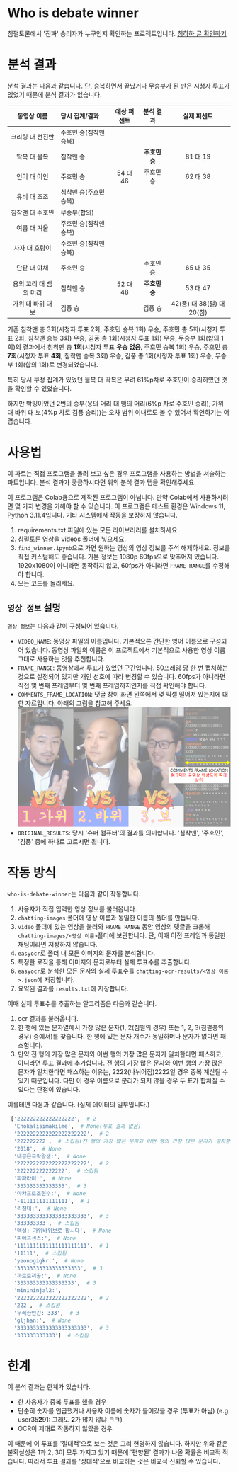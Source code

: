 # Who is debate winner

침펄토론에서 '진짜' 승리자가 누구인지 확인하는 프로젝트입니다. [침하하 글 확인하기](https://chimhaha.net/stream_free/273316)

# 분석 결과

분석 결과는 다음과 같습니다. 단, 승복하면서 끝났거나 무승부가 된 판은 시청자 투표가 없었기 때문에 분석 결과가 없습니다.

|     동영상 이름     | 당시 집계/결과         | 예상 퍼센트 |      분석 결과      |        실제 퍼센트        |
| :------------------: | :--------------------- | :---------: | :-----------------: | :------------------------: |
|   크리링 대 천진반   | 주호민 승(침착맨 승복) |            |                    |                            |
|     딱복 대 물복     | 침착맨 승              |            | **주호민 승** |          81 대 19          |
|     인어 대 어인     | 주호민 승              |  54 대 46  |      주호민 승      |          62 대 38          |
|     유비 대 조조     | 침착맨 승(주호민 승복) |            |                    |                            |
|   침착맨 대 주호민   | 무승부(합의)           |            |                    |                            |
|     여름 대 겨울     | 주호민 승(침착맨 승복) |            |                    |                            |
|    사자 대 호랑이    | 주호민 승(침착맨 승복) |            |                    |                            |
|     단팥 대 야채     | 주호민 승              |            |      주호민 승      |          65 대 35          |
| 용의 꼬리 대 뱀의 머리 | 침착맨 승              |  52 대 48  | **주호민 승** |          53 대 47          |
|  가위 대 바위 대 보  | 김풍 승                |            |       김풍 승       | 42(풍) 대 38(펄) 대 20(침) |

기존 침착맨 총 3회(시청자 투표 2회, 주호민 승복 1회) 우승, 주호민 총 5회(시청자 투표 2회, 침착맨 승복 3회) 우승, 김풍 총 1회(시청자 투표 1회) 우승, 무승부 1회(합의 1회)의 결과에서
침착맨 총 __1회__(시청자 투표 __우승 없음__, 주호민 승복 1회) 우승, 주호민 총 __7회__(시청자 투표 __4회__, 침착맨 승복 3회) 우승, 김풍 총 1회(시청자 투표 1회) 우승, 무승부 1회(합의 1회)로 변경되었습니다.

특히 당시 부정 집계가 있었던 물복 대 딱복은 무려 61%p차로 주호민이 승리하였던 것을 확인할 수 있었습니다.

하지만 박빙이었던 2번의 승부(용의 머리 대 뱀의 머리(6%p 차로 주호민 승리), 가위 대 바위 대 보(4%p 차로 김풍 승리))는 오차 범위 이내로도 볼 수 있어서 확언하기는 어렵습니다.

# 사용법

이 파트는 직접 프로그램을 돌려 보고 싶은 경우 프로그램을 사용하는 방법을 서술하는 파트입니다. 분석 결과가 궁금하시다면 위의 분석 결과 탭을 확인해주세요.

이 프로그램은 Colab용으로 제작된 프로그램이 아닙니다. 만약 Colab에서 사용하시려면 몇 가지 변경을 가해야 할 수 있습니다.
이 프로그램은 테스트 환경은 Windows 11, Python 3.11.4입니다. 기타 시스템에서 작동을 보장하지 않습니다.

1. requirements.txt 파일에 있는 모든 라이브러리를 설치하세요.
2. 침펄토론 영상을 videos 폴더에 넣으세요.
3. `find_winner.ipynb`으로 가면 원하는 영상의 영상 정보를 주석 해제하세요. 정보를 직접 커스텀해도 좋습니다.
   기본 정보는 1080p 60fps으로 맞추어져 있습니다. 1920x1080이 아니라면 동작하지 않고, 60fps가 아니라면 `FRAME_RANGE`를 수정해야 합니다.
4. 모든 코드를 돌리세요.

## `영상 정보` 설명

`영상 정보`는 다음과 같이 구성되어 있습니다.

* `VIDEO_NAME`: 동영상 파일의 이름입니다. 기본적으론 간단한 영어 이름으로 구성되어 있습니다. 동영상 파일의 이름은 이 프로젝트에서 기본적으로 사용한 영상 이름 그대로 사용하는 것을 추천합니다.
* `FRAME_RANGE`: 동영상에서 투표가 있었던 구간입니다. 50프레임 당 한 번 캡처하는 것으로 설정되어 있지만 개인 선호에 따라 변경할 수 있습니다.
  60fps가 아니라면 직접 몇 번째 프레임부터 몇 번째 프레임까지인지를 직접 확인해야 합니다.
* `COMMENTS_FRAME_LOCATION`: 댓글 창이 화면 왼쪽에서 몇 픽셀 떨어져 있는지에 대한 자료입니다. 아래의 그림을 참고해 주세요.
  ![](COMMENTS_FRAME_LOCATION_example.png)
* `ORIGINAL_RESULTS`: 당시 '슈퍼 컴퓨터'의 결과를 의미합니다. '침착맨', '주호민', '김풍' 중에 하나로 고르시면 됩니다.

# 작동 방식

`who-is-debate-winner`는 다음과 같이 작동합니다.

1. 사용자가 직접 입력한 영상 정보를 불러옵니다.
2. `chatting-images` 폴더에 영상 이름과 동일한 이름의 폴더를 만듭니다.
3. `video` 폴더에 있는 영상을 불러와 `FRAME_RANGE` 동안 영상의 댓글을 크롭해 `chatting-images/<영상 이름>`폴더에 보관합니다. 단, 이때 이전 프레임과 동일한 채팅이라면 저장하지 않습니다.
4. `easyocr`로 폴더 내 모든 이미지의 문자를 분석합니다.
5. 특정한 로직을 통해 이미지의 문자로부터 실제 투표수를 추출합니다.
6. `easyocr`로 분석한 모든 문자와 실제 투표수를 `chatting-ocr-results/<영상 이름>.json`에 저장합니다.
7. 요약된 결과를 `results.txt`에 저장합니다.

이때 실제 투표수를 추출하는 알고리즘은 다음과 같습니다.

1. ocr 결과를 불러옵니다.
2. 한 행에 있는 문자열에서 가장 많은 문자(1, 2(침펄의 경우) 또는 1, 2, 3(침펄풍의 경우) 중에서)를 찾습니다.
   한 행에 있는 문자 개수가 동일하며나 문자가 없다면 패스합니다.
3. 만약 전 행의 가장 많은 문자와 이번 행의 가장 많은 문자가 일치한다면 패스하고, 아니라면 투표 결과에 추가합니다.
   전 행의 가장 많은 문자와 이번 행의 가장 많은 문자가 일치한다면 패스하는 이유는, 2222(나뉘어짐)2222일 경우 중복 계산될 수 있기 때문입니다. 다만 이 경우 이름으로 분리가 되지 않을 경우 두 표가 합쳐질 수 있다는 단점이 있습니다.

이를테면 다음과 같습니다. (실제 데이터의 일부입니다.)

```python
 ['222222222222222222',  # 2
  'Ehokalisimakilme',  # None(투표 결과 없음)
  '2222222222222222222222',  # 2
  '222222222',  # 스킵됨(전 행의 가장 많은 문자와 이번 행의 가장 많은 문자가 일치함)
  '2018',  # None
  '내공은극락왕생:',  # None
  '2222222222222222222222',  # 2
  '222222222222222',  # 스킵됨
  '파파라미:',  # None
  '333333333333333',  # 3
  '마카프로조현수:',  # None
  '-111111111111111',  # 1
  '리정대:',  # None
  '3333333333333333333333',  # 3
  '333333333',  # 스킵됨
  '텍설: 가위바위보로 합시다',  # None
  '피에프센스:',  # None
  '1111111111111111111111',  # 1
  '11111',  # 스킵됨
  'yeonogigkr:',  # None
  '33333333333333333333',  # 3
  '까르로끼공:',  # None
  '333333333333333333',  # 3
  'minininjal2:',
  '2222222222222222222222',  # 2
  '222',  # 스킵됨
  '무레한인간: 333',  # 3
  'gljhan:',  # None
  '3333333333333333333333',  # 3
  '333333333333']  # 스킵됨
```

# 한계

이 분석 결과는 한계가 있습니다.

* 한 사용자가 중복 투표를 했을 경우
* 단순히 숫자를 언급했거나 사용자 이름에 숫자가 들어갔을 경우 (투표가 아님)
  (e.g. user35**2**91: 그래도 **2**가 많지 않냐 ㅋㅋ)
* OCR이 제대로 작동하지 않았을 경우

이 때문에 이 투표를 '절대적'으로 보는 것은 그리 현명하지 않습니다. 하지만 위와 같은 불확실성은 1과 2, 3이 모두 가지고 있기 때문에 '편향된' 결과가 나올 확률은 비교적 적습니다. 따라서 투표 결과를 '상대적'으로 비교하는 것은 비교적 신뢰할 수 있습니다.
